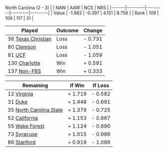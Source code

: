 North Carolina (2 - 3)
|       |   NAW   |   AAW   |   NCS   |   NRS   |
|-------|---------|---------|---------|---------|
| Value |  -1.983 |  -0.397 |   4.151 |   8.756 |
| Rank  |     109 |     109 |     117 |      31 |

| Played                    | Outcome    |  Change  |
|---------------------------|------------|----------|
|  36 [Texas Christian       ](TexasChristian.md)| Loss       | -  0.731 |
|  80 [Clemson               ](Clemson.md)| Loss       | -  1.051 |
|  81 [UCF                   ](UCF.md)| Loss       | -  1.059 |
| 130 [Charlotte             ](Charlotte.md)| Win        | +  0.591 |
| 137 [Non-FBS               ](NonFBS.md)| Win        | +  0.333 |

| Remaining                 |  If Win  |  If Loss |
|---------------------------|----------|----------|
|  12 [Virginia              ](Virginia.md)| +  1.719 | -  0.582 |
|  31 [Duke                  ](Duke.md)| +  1.448 | -  0.691 |
|  35 [North Carolina State  ](NorthCarolinaState.md)| +  1.379 | -  0.725 |
|  52 [California            ](California.md)| +  1.153 | -  0.867 |
|  55 [Wake Forest           ](WakeForest.md)| +  1.124 | -  0.890 |
|  73 [Syracuse              ](Syracuse.md)| +  1.015 | -  0.986 |
|  86 [Stanford              ](Stanford.md)| +  0.919 | -  1.089 |

